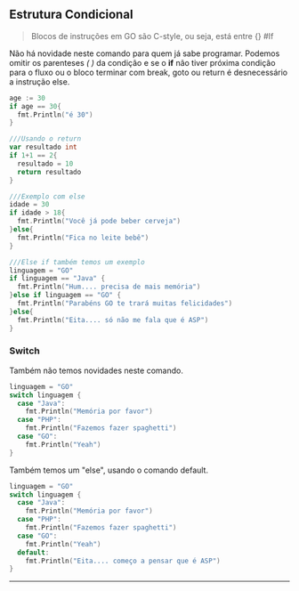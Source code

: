 ## Estrutura Condicional

>Blocos de instruções em GO são C-style, ou seja, está entre {} #If

Não há novidade neste comando para quem já sabe programar. Podemos omitir os parenteses *(* *)* da condição e se o **if** não tiver próxima condição para o fluxo ou o bloco terminar com break, goto ou return é desnecessário a instrução else.
```go
age := 30
if age == 30{
  fmt.Println("é 30")
}

///Usando o return
var resultado int
if 1+1 == 2{
  resultado = 10
  return resultado 
}

///Exemplo com else
idade = 30
if idade > 18{
  fmt.Println("Você já pode beber cerveja")
}else{
  fmt.Println("Fica no leite bebê")
}

///Else if também temos um exemplo
linguagem = "GO"
if linguagem == "Java" {
  fmt.Println("Hum.... precisa de mais memória")
}else if linguagem == "GO" {
  fmt.Println("Parabéns GO te trará muitas felicidades")
}else{
  fmt.Println("Eita.... só não me fala que é ASP")
}
```

### Switch 
Também não temos novidades neste comando.
```go
linguagem = "GO"
switch linguagem {
  case "Java":
    fmt.Println("Memória por favor")
  case "PHP":
    fmt.Println("Fazemos fazer spaghetti")
  case "GO":
    fmt.Println("Yeah")
}
```
Também temos um "else", usando o comando default.
```go
linguagem = "GO"
switch linguagem {
  case "Java":
    fmt.Println("Memória por favor")
  case "PHP":
    fmt.Println("Fazemos fazer spaghetti")
  case "GO":
    fmt.Println("Yeah")
  default:
    fmt.Println("Eita.... começo a pensar que é ASP")
}
```
___

